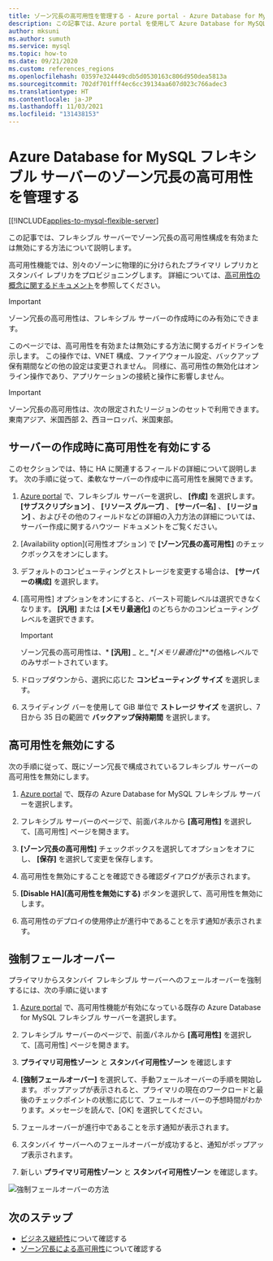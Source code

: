 ```yaml
---
title: ゾーン冗長の高可用性を管理する - Azure portal - Azure Database for MySQL フレキシブル サーバー
description: この記事では、Azure portal を使用して Azure Database for MySQL フレキシブル サーバーでのゾーン冗長の高可用性を有効または無効にする方法について説明します。
author: mksuni
ms.author: sumuth
ms.service: mysql
ms.topic: how-to
ms.date: 09/21/2020
ms.custom: references_regions
ms.openlocfilehash: 03597e324449cdb5d0530163c806d950dea5813a
ms.sourcegitcommit: 702df701fff4ec6cc39134aa607d023c766adec3
ms.translationtype: HT
ms.contentlocale: ja-JP
ms.lasthandoff: 11/03/2021
ms.locfileid: "131438153"
---
```

# <a name="manage-zone-redundant-high-availability-in-azure-database-for-mysql-flexible-server"></a>Azure Database for MySQL フレキシブル サーバーのゾーン冗長の高可用性を管理する 

[[!INCLUDE[applies-to-mysql-flexible-server](../includes/applies-to-mysql-flexible-server.md)]

この記事では、フレキシブル サーバーでゾーン冗長の高可用性構成を有効または無効にする方法について説明します。

高可用性機能では、別々のゾーンに物理的に分けられたプライマリ レプリカとスタンバイ レプリカをプロビジョニングします。 詳細については、[高可用性の概念に関するドキュメント](./concepts/../concepts-high-availability.md)を参照してください。

> [!IMPORTANT]
> ゾーン冗長の高可用性は、フレキシブル サーバーの作成時にのみ有効にできます。

このページでは、高可用性を有効または無効にする方法に関するガイドラインを示します。 この操作では、VNET 構成、ファイアウォール設定、バックアップ保有期間などの他の設定は変更されません。 同様に、高可用性の無効化はオンライン操作であり、アプリケーションの接続と操作に影響しません。

> [!IMPORTANT]
> ゾーン冗長の高可用性は、次の限定されたリージョンのセットで利用できます。東南アジア、米国西部 2、西ヨーロッパ、米国東部。  

## <a name="enable-high-availability-during-server-creation"></a>サーバーの作成時に高可用性を有効にする

このセクションでは、特に HA に関連するフィールドの詳細について説明します。 次の手順に従って、柔軟なサーバーの作成中に高可用性を展開できます。

1. [Azure portal](https://portal.azure.com/) で、フレキシブル サーバーを選択し、 **[作成]** を選択します。  **[サブスクリプション]** 、 **[リソース グループ]** 、 **[サーバー名]** 、 **[リージョン]** 、およびその他のフィールドなどの詳細の入力方法の詳細については、サーバー作成に関するハウツー ドキュメントをご覧ください。

2. [Availability option]\(可用性オプション\) で **[ゾーン冗長の高可用性]** のチェックボックスをオンにします。

3. デフォルトのコンピューティングとストレージを変更する場合は、 **[サーバーの構成]** を選択します。

4. [高可用性] オプションをオンにすると、バースト可能レベルは選択できなくなります。 **[汎用]** または **[メモリ最適化]** のどちらかのコンピューティング レベルを選択できます。

    > [!IMPORTANT]
    > ゾーン冗長の高可用性は、* **[汎用]** _ と_ *_[メモリ最適化]_**の価格レベルでのみサポートされています。

5. ドロップダウンから、選択に応じた **コンピューティング サイズ** を選択します。

6. スライディング バーを使用して GiB 単位で **ストレージ サイズ** を選択し、7 日から 35 日の範囲で **バックアップ保持期間** を選択します。   

## <a name="disable-high-availability"></a>高可用性を無効にする

次の手順に従って、既にゾーン冗長で構成されているフレキシブル サーバーの高可用性を無効にします。

1. [Azure portal](https://portal.azure.com/) で、既存の Azure Database for MySQL フレキシブル サーバーを選択します。

2. フレキシブル サーバーのページで、前面パネルから **[高可用性]** を選択して、[高可用性] ページを開きます。

3. **[ゾーン冗長の高可用性]** チェックボックスを選択してオプションをオフにし、 **[保存]** を選択して変更を保存します。

4. 高可用性を無効にすることを確認できる確認ダイアログが表示されます。

5. **[Disable HA]\(高可用性を無効にする\)** ボタンを選択して、高可用性を無効にします。

6. 高可用性のデプロイの使用停止が進行中であることを示す通知が表示されます。

## <a name="forced-failover"></a>強制フェールオーバー

プライマリからスタンバイ フレキシブル サーバーへのフェールオーバーを強制するには、次の手順に従います

1. [Azure portal](https://portal.azure.com/) で、高可用性機能が有効になっている既存の Azure Database for MySQL フレキシブル サーバーを選択します。

2. フレキシブル サーバーのページで、前面パネルから **[高可用性]** を選択して、[高可用性] ページを開きます。

3. **プライマリ可用性ゾーン** と **スタンバイ可用性ゾーン** を確認します

4. **[強制フェールオーバー]** を選択して、手動フェールオーバーの手順を開始します。 ポップアップが表示されると、プライマリの現在のワークロードと最後のチェックポイントの状態に応じて、フェールオーバーの予想時間がわかります。メッセージを読んで、[OK] を選択してください。

5. フェールオーバーが進行中であることを示す通知が表示されます。

6. スタンバイ サーバーへのフェールオーバーが成功すると、通知がポップアップ表示されます。

7. 新しい **プライマリ可用性ゾーン** と **スタンバイ可用性ゾーン** を確認します。

![強制フェールオーバーの方法](media/how-to-configure-high-availability/how-to-forced-failover.png) 

## <a name="next-steps"></a>次のステップ

- [ビジネス継続性](./concepts-business-continuity.md)について確認する
- [ゾーン冗長による高可用性](./concepts-high-availability.md)について確認する
